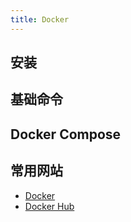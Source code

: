 ```yaml
---
title: Docker
---
```

## 安装

## 基础命令

## Docker Compose

## 常用网站
- [Docker](https://docs.docker.com/engine/install/ubuntu/)
- [Docker Hub](https://hub.docker.com/search?q=)